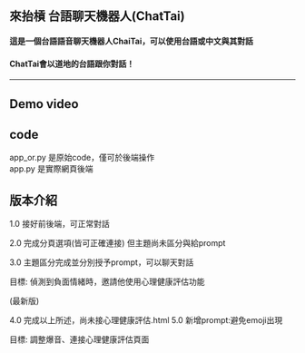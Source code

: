 ## 來抬槓 台語聊天機器人(ChatTai)
#### 這是一個台語語音聊天機器人ChaiTai，可以使用台語或中文與其對話  
#### ChatTai會以道地的台語跟你對話！
---
## Demo video

## code
app_or.py 是原始code，僅可於後端操作  
app.py 是實際網頁後端

## 版本介紹
1.0 接好前後端，可正常對話

2.0 完成分頁選項(皆可正確連接) 但主題尚未區分與給prompt

3.0 主題區分完成並分別授予prompt，可以聊天對話

目標: 偵測到負面情緒時，邀請他使用心理健康評估功能

(最新版)

4.0 完成以上所述，尚未接心理健康評估.html
5.0 新增prompt:避免emoji出現

目標: 調整爆音、連接心理健康評估頁面
